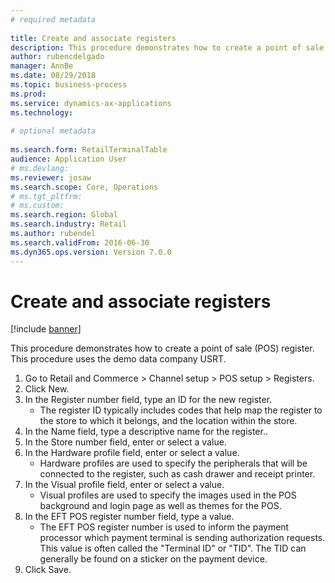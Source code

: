 ```yaml
--- 
# required metadata 
 
title: Create and associate registers
description: This procedure demonstrates how to create a point of sale (POS) register. 
author: rubencdelgado
manager: AnnBe 
ms.date: 08/29/2018
ms.topic: business-process 
ms.prod:  
ms.service: dynamics-ax-applications 
ms.technology:  
 
# optional metadata 
 
ms.search.form: RetailTerminalTable   
audience: Application User 
# ms.devlang:  
ms.reviewer: josaw
ms.search.scope: Core, Operations 
# ms.tgt_pltfrm:  
# ms.custom:  
ms.search.region: Global
ms.search.industry: Retail
ms.author: rubendel
ms.search.validFrom: 2016-06-30 
ms.dyn365.ops.version: Version 7.0.0 
---
```

# Create and associate registers

[!include [banner](../includes/banner.md)]

This procedure demonstrates how to create a point of sale (POS) register. This procedure uses the demo data company USRT.

1. Go to Retail and Commerce > Channel setup > POS setup > Registers.
2. Click New.
3. In the Register number field, type an ID for the new register.
    * The register ID typically includes codes that help map the register to the store to which it belongs, and the location within the store.  
4. In the Name field, type a descriptive name for the register..
5. In the Store number field, enter or select a value.
6. In the Hardware profile field, enter or select a value.
    * Hardware profiles are used to specify the peripherals that will be connected to the register, such as cash drawer and receipt printer.  
7. In the Visual profile field, enter or select a value.
    * Visual profiles are used to specify the images used in the POS background and login page as well as themes for the POS.  
8. In the EFT POS register number field, type a value.
    * The EFT POS register number is used to inform the payment processor which payment terminal is sending authorization requests. This value is often called the "Terminal ID" or "TID". The TID can generally be found on a sticker on the payment device.  
9. Click Save.

